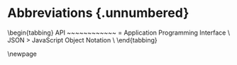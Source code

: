 # Abbreviations {.unnumbered}

\begin{tabbing}
API ~~~~~~~~~~~~ \= Application Programming Interface \\  
JSON \> JavaScript Object Notation \\
\end{tabbing}

\newpage
